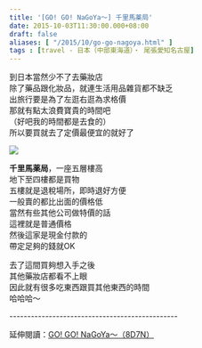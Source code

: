 ```yaml
---
title: '[GO! GO! NaGoYa～] 千里馬薬局'
date: 2015-10-03T11:30:00.000+08:00
draft: false
aliases: [ "/2015/10/go-go-nagoya.html" ]
tags : [travel - 日本（中部東海道）・ 尾張愛知名古屋]
---
```


到日本當然少不了去藥妝店  
除了藥品跟化妝品，就連生活用品雜貨都不缺乏  
出旅行要是為了左逛右逛為求格價  
那就有點太浪費寶貴的時間吧  
（好吧我的時間都是去食的）  
所以要買就去了定價最便宜的就好了  

![](/images/nagoya3d.jpg)

**千里馬薬局**，一座五層樓高  
地下至四樓都是買物  
五樓就是退稅場所，即時退好方便  
一般賣的都比出面的價格低  
當然有些其他公司做特價的話  
這裡就是普通價格  
然後這家是現金付款的  
帶定足夠的錢就OK  
  
去了這間買夠想入手之後  
其他藥妝店都看不上眼  
因此就有很多吃東西跟買其他東西的時間  
哈哈哈～  
  
\-----------------------------------------------  
  
延伸閱讀：[GO! GO! NaGoYa～（8D7N）](https://hidie.net/nagoya8d7n/)
